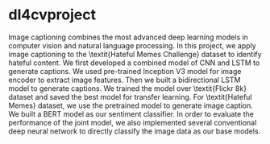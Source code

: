 # dl4cvproject
Image captioning combines the most advanced deep learning models in computer vision and natural language processing. In this project, we apply image captioning to the \textit{Hateful Memes Challenge} dataset to identify hateful content. We first developed a combined model of CNN and LSTM to generate captions. We used pre-trained Inception V3 model for image encoder to extract image features. Then we built a bidirectional LSTM model to generate captions. We trained the model over \textit{Flickr 8k} dataset and saved the best model for transfer learning. For \textit{Hateful Memes} dataset, we use the pretrained model to generate image caption. We built a BERT model as our sentiment classifier. In order to evaluate the performance of the joint model, we also implemented several conventional deep neural network to directly classify the image data as our base models.
